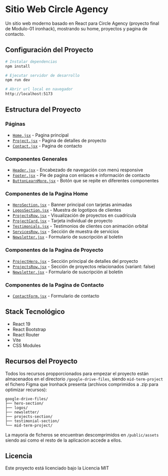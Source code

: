 # Sitio Web Circle Agency

Un sitio web moderno basado en React para Circle Agency (proyecto final de Modulo-01 ironhack), mostrando su home, proyectos y pagina de contacto.

## Configuración del Proyecto

```bash
# Instalar dependencias
npm install

# Ejecutar servidor de desarrollo
npm run dev

# Abrir url local en navegador
http://localhost:5173

```

## Estructura del Proyecto

### Páginas

- [`Home.jsx`](./src/pages/Home.jsx) - Pagina principal
- [`Project.jsx`](./src/pages/Project.jsx) - Pagina de detalles de proyecto
- [`Contact.jsx`](./src/pages/Contact.jsx) - Pagina de contacto

### Componentes Generales

- [`Header.jsx`](./src/components/Header.jsx) - Encabezado de navegación con menú responsive
- [`Footer.jsx`](./src/components/Footer.jsx) - Pie de pagina con enlaces e información de contacto
- [`ButtonLearnMore.jsx`](./src/components/ButtonLearnMore.jsx) - Botón que se repite en diferentes componentes

### Componentes de la Pagina Home

- [`HeroSection.jsx`](./src/components/HeroSection.jsx) - Banner principal con tarjetas animadas
- [`LogosSection.jsx`](./src/components/LogosSection.jsx) - Muestra de logotipos de clientes
- [`ProjectsRow.jsx`](./src/components/ProjectsRow.jsx) - Visualización de proyectos en cuadrícula
- [`ProjectCard.jsx`](./src/components/ProjectCard.jsx) - Tarjeta individual de proyecto
- [`Testimonials.jsx`](./src/components/Testimonials.jsx) - Testimonios de clientes con animación orbital
- [`ServicesRow.jsx`](./src/components/ServicesRow.jsx) - Sección de muestra de servicios
- [`Newsletter.jsx`](./src/components/Newsletter.jsx) - Formulario de suscripción al boletín

### Componentes de la Pagina de Proyecto

- [`ProjectHero.jsx`](./src/components/ProjectHero.jsx) - Sección principal de detalles del proyecto
- [`ProjectsRow.jsx`](./src/components/ProjectsRow.jsx) - Sección de proyectos relacionados (variant: false)
- [`Newsletter.jsx`](./src/components/Newsletter.jsx) - Formulario de suscripción al boletín

### Componentes de la Pagina de Contacto

- [`ContactForm.jsx`](./src/components/ContactForm.jsx) - Formulario de contacto

## Stack Tecnológico

- React 19
- React Bootstrap
- React Router
- Vite
- CSS Modules

## Recursos del Proyecto

Todos los recursos propporcionados para empezar el proyecto están almacenados en el directorio `/google-drive-files`, siendo `mid-term-project` el fichero Figma que Ironhack presenta (archivos comprimidos a .zip para optimizar recursos):

```
google-drive-files/
├── hero-section/
├── logos/
├── newsletter/
├── projects-section/
├── testimonial-section/
└── mid-term-project/
```

La mayoria de ficheros se encuentran descomprimidos en `/public/assets` siendo asi como el resto de la aplicacion accede a ellos.

## Licencia

Este proyecto está licenciado bajo la Licencia MIT
